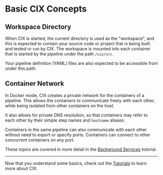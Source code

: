 # Basic CIX Concepts

## Workspace Directory

When CIX is started, the current directory is used as the "workspace", and this is expected to contain your source
code or project that is being built and tested or run by CIX. The workspace is mounted into each container that is
started by the pipeline under the path `/cix/src`.

Your pipeline definition (YAML) files are also expected to be accessible from under this path.

## Container Network

In Docker mode, CIX creates a private network for the containers of a pipeline. This allows the containers to communicate
freely with each other, while being isolated from other containers on the host.

It also allows for private DNS resolution, so that containers may refer to each other by their simple step names and
`hostname` aliases.

Containers in the same pipeline can also communicate with each other without need to export or specify ports. Containers
can connect to other concurrent containers on any port.

These topics are covered in more detail in the [Background Services](tutorials/background) tutorial.

---

Now that you understand some basics, check out the [Tutorials](tutorials/commands) to learn more about CIX.
